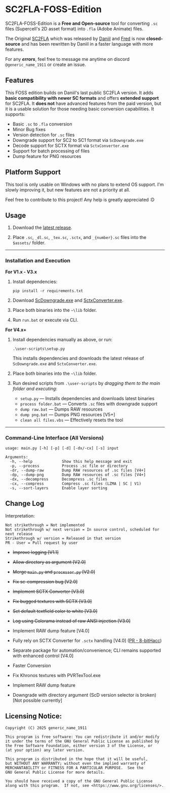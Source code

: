 # SC2FLA-FOSS-Edition

SC2FLA-FOSS-Edition is a **Free and Open-source** tool for converting `.sc` files (Supercell's 2D asset format) into `.fla` (Adobe Animate) files.

The Original [SC2FLA](https://github.com/sc-workshop/SC) which was released by [Daniil](https://github.com/daniil-sv) and [Fred](https://github.com/pavidloq) is now **closed-source** and has been rewritten by Daniil in a faster language with more features. 

For any **_errors_**, feel free to message me anytime on discord `@generic_name_1911` or create an issue.

## Features

This FOSS edition builds on Daniil's last public SC2FLA version. It adds **basic compatibility with newer SC formats** and offers **extended support** for SC2FLA. It **does not** have advanced features from the paid version, but it is a usable solution for those needing basic conversion capabilities. It supports:

- Basic `.sc` to `.fla` conversion
- Minor Bug fixes
- Version detection for `.sc` files
- Downgrade support for SC2 to SC1 format via `ScDowngrade.exe`
- Decode support for SCTX format via `SctxConverter.exe`
- Support for batch processing of files
- Dump feature for PNG resources

## Platform Support

This tool is only usable on Windows with no plans to extend OS support. I'm slowly improving it, but new features are not a priority at all.

Feel free to contribute to this project! Any help is greatly appreciated :D

## Usage

1. Download the [latest release](https://github.com/GenericName1911/SC2FLA-FOSS-Edition/releases/).

2. Place `.sc`, `_dl.sc`, `_tex.sc`, `.sctx`, and `_{number}.sc` files into the `$assets/` folder.

---

### Installation and Execution

**For V1.x - V3.x**

1. Install dependencies:

   ```
   pip install -r requirements.txt
   ```

2. Download [ScDowngrade.exe](https://github.com/Daniil-SV/ScDowngrade/releases) and [SctxConverter.exe](https://github.com/Daniil-SV/SCTX-Converter/releases).

3. Place both binaries into the `~\lib` folder.

4. Run `run.bat` or execute via CLI.

**For V4.x+**

1. Install dependencies manually as above, or run:

   ```
   .\user-scripts\setup.py
   ```

   This installs dependencies and downloads the latest release of `ScDowngrade.exe` and `SctxConverter.exe`.

2. Place both binaries into the `~\lib` folder.

3. Run desired scripts from `.\user-scripts` by _dragging them to the main folder and executing_:

   * `setup.py` — Installs dependencies and downloads latest binaries
   * `process folder.bat` — Converts `.sc` files with downgrade support
   * `dump raw.bat` — Dumps RAW resources
   * `dump png.bat` — Dumps PNG resources [V5+]
   * `clean all files.vbs` — Effectively resets the tool

---

### Command-Line Interface (All Versions)

```
usage: main.py [-h] [-p] [-d] [-dx/-cx] [-s] input

Arguments:
  -h, --help             Show this help message and exit  
  -p, --process          Process .sc file or directory  
  -dr, --dump-raw        Dump RAW resources of .sc files [V4+]
  -dp, --dump-png        Dump RAW resources of .sc files [V4+]  
  -dx, --decompress      Decompress .sc files  
  -cx, --compress        Compress .sc files (LZMA | SC | V1)  
  -s, --sort-layers      Enable layer sorting  
```


## Change Log

Interpretation:

```
Not strikethrough = Not implemented  
Not strikethrough w/ next version = In source control, scheduled for next release  
Strikethrough w/ version = Released in that version
PR - User = Pull request by user  
```

* ~~Improve logging [V1.1]~~
* ~~Allow directory as argument [V2.0]~~
* ~~Merge `main.py` and `processor.py` [V2.0]~~
* ~~Fix sc-compression bug [V2.0]~~
* ~~Implement SCTX Converter [V3.0]~~
* ~~Fix bugged textures with SCTX [V3.0]~~
* ~~Set default textfield color to white [V3.0]~~
* ~~Log using Colorama instead of raw ANSI injection [V3.0]~~
* Implement RAW dump feature [V4.0]
* Fully rely on SCTX Converter for `.sctx` handling [V4.0] ([PR - 8-bitHacc](https://github.com/GenericName1911/SC2FLA-FOSS-Edition/pull/2))
* Separate package for automation/convenience; CLI remains supported with enhanced control [V4.0]
* Faster Conversion
* Fix Khronos textures with PVRTexTool.exe
* Implement RAW dump feature

* Downgrade with directory argument (ScD version selector is broken) [Not possible currently]

## Licensing Notice:

```
Copyright (C) 2025 generic_name_1911

This program is free software: You can redistribute it and/or modify
it under the terms of the GNU General Public License as published by
the Free Software Foundation, either version 3 of the License, or
(at your option) any later version.

This program is distributed in the hope that it will be useful,
but WITHOUT ANY WARRANTY; without even the implied warranty of
MERCHANTABILITY or FITNESS FOR A PARTICULAR PURPOSE.  See the
GNU General Public License for more details.

You should have received a copy of the GNU General Public License
along with this program.  If not, see <https://www.gnu.org/licenses/>.
```
